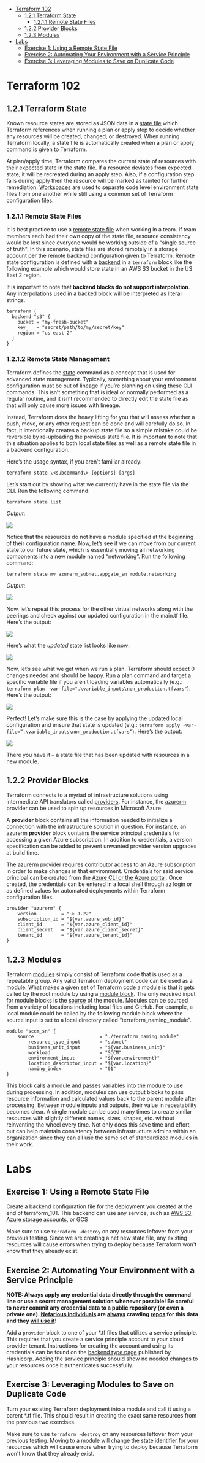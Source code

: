- [Terraform 102](#terraform-102)
  - [1.2.1 Terraform State](#121-terraform-state)
    - [1.2.1.1 Remote State Files](#1211-remote-state-files)
  - [1.2.2 Provider Blocks](#122-provider-blocks)
  - [1.2.3 Modules](#123-modules)
- [Labs](#labs)
  - [Exercise 1: Using a Remote State File](#exercise-1-using-a-remote-state-file)
  - [Exercise 2: Automating Your Environment with a Service Principle](#exercise-2-automating-your-environment-with-a-service-principle)
  - [Exercise 3: Leveraging Modules to Save on Duplicate Code](#exercise-3-leveraging-modules-to-save-on-duplicate-code)

# Terraform 102

## 1.2.1 Terraform State

Known resource states are stored as JSON data in a [state
file](https://www.terraform.io/docs/state/) which Terraform references when
running a plan or apply step to decide whether any resources will be created,
changed, or destroyed. When running Terraform locally, a state file is
automatically created when a plan or apply command is given to Terraform.

At plan/apply time, Terraform compares the current state of resources with their
expected state in the state file. If a resource deviates from expected state, it
will be recreated during an apply step. Also, if a configuration step fails
during apply then the resource will be marked as tainted for further
remediation. [Workspaces](https://www.terraform.io/docs/state/workspaces.html)
are used to separate code level environment state files from one another while
still using a common set of Terraform configuration files.


### 1.2.1.1 Remote State Files

It is best practice to use a [remote state file](https://www.terraform.io/docs/state/remote.html) when working in a team. If team members each had their own copy of the state file, resource consistency would be lost since everyone would be working outside of a "single source of truth". In this scenario, state files are stored remotely in a storage account per the remote backend configuration given to Terraform. Remote state configuration is defined with a [backend](https://www.terraform.io/docs/backends) in a ```terraform``` block like the following example which would store state in an AWS S3 bucket in the US East 2 region.

It is important to note that **backend blocks do not support interpolation**. Any interpolations used in a backed block will be interpreted as literal strings.

```
terraform {
  backend "s3" {
    bucket = "my-fresh-bucket"
    key    = "secret/path/to/my/secret/key"
    region = "us-east-2"
  }
}
```

### 1.2.1.2 Remote State Management

Terraform defines the [state](https://www.terraform.io/docs/commands/state/index.html) command as a concept that is used for advanced state management. Typically, something about your environment configuration must be out of lineage if you’re planning on using these CLI commands. This isn’t something that is ideal or normally performed as a regular routine, and it isn’t recommended to directly edit the state file as that will only cause more issues with lineage.

Instead, Terraform does the heavy lifting for you that will assess whether a push, move, or any other request can be done and will carefully do so. In fact, it intentionally creates a backup state file so a simple mistake could be reversible by re-uploading the previous state file. It is important to note that this situation applies to both local state files as well as a remote state file in a backend configuration.

Here’s the usage syntax, if you aren’t familiar already:

`terraform state \<subcommand\> [options] [args]`

Let’s start out by showing what we currently have in the state file via the CLI. Run the following command:

`terraform state list`

*Output*:

![](_img/6c24fc414f42ec90577dc59909033a26.png)

Notice that the resources do not have a module specified at the beginning of their configuration name. Now, let’s see if we can move from our current state to our future state, which is essentially moving all networking components into a new module named “networking”. Run the following command:

`terraform state mv azurerm_subnet.appgate_sn module.networking`

*Output*:

![](_img/bbdf852e502e7fa9eb822e6079863614.png)

Now, let’s repeat this process for the other virtual networks along with the peerings and check against our updated configuration in the main.tf file. Here’s the output:

![](_img/5c776d5b13fb389249f3f6e4e6af90e7.png)

Here’s what the *updated* state list looks like now:

![](_img/461c8dba5c04daea0d61d287a15f9812.png)

Now, let’s see what we get when we run a plan. Terraform should expect 0 changes needed and should be happy. Run a plan command and target a specific variable file if you aren’t loading variables automatically (e.g.: `terraform plan -var-file=".\variable_inputs\non_production.tfvars"`). Here’s the output:

![](_img/b96c6226d4f9116c2c58e3724d52e62b.png)

Perfect! Let’s make sure this is the case by applying the updated local configuration and ensure that state is updated (e.g.: `terraform apply -var-file=”.\variable_inputs\non_production.tfvars”`). Here’s the output:

![](_img/0db0cb2ebd52e2ad115c0a87cdf8c3e9.png)

There you have it – a state file that has been updated with resources in a new module.

## 1.2.2 Provider Blocks

Terraform connects to a myriad of infrastructure solutions using intermediate
API translators called [providers](https://www.terraform.io/docs/providers/). For instance, the
[azurerm](https://www.terraform.io/docs/providers/azurerm/index.html) provider can be used to spin 
up resources in Microsoft Azure.

A **provider** block contains all the information needed to initialize a
connection with the infrastructure solution in question. For instance, an
azurerm **provider** block contains the service principal credentials for
accessing a given Azure subscription. In addition to credentials, a version
specification can be added to prevent unwanted provider version upgrades at
build time.

The azurerm provider requires contributor access to an Azure subscription in
order to make changes in that environment. Credentials for said service
principal can be created from the [Azure CLI or the Azure
portal](https://www.terraform.io/docs/providers/azurerm/authenticating_via_service_principal.html).
Once created, the credentials can be entered in a local shell through az login
or as defined values for automated deployments within Terraform configuration
files.

```
provider "azurerm" {
    version         = "~> 1.22"
    subscription_id = "${var.azure_sub_id}"
    client_id       = "${var.azure_client_id}"
    client_secret   = "${var.azure_client_secret}"
    tenant_id       = "${var.azure_tenant_id}"
}
```

## 1.2.3 Modules


Terraform [modules](https://www.terraform.io/docs/modules/index.html) simply
consist of Terraform code that is used as a repeatable group. Any valid
Terraform deployment code can be used as a module. What makes a given set of
Terraform code a module is that it gets called by the root module by using a
[module block](https://www.terraform.io/docs/modules/usage.html). The only
required input for module blocks is the
[source](https://www.terraform.io/docs/modules/sources.html) of the module.
Modules can be sourced from a variety of locations including local files and
GitHub. For example, a local module could be called by the following module
block where the source input is set to a local directory called
“terraform_naming_module”.

```
module "sccm_sn" {
    source                        = "./terraform_naming_module"
        resource_type_input       = "subnet"
        business_unit_input       = "${var.business_unit}"
        workload                  = "SCCM"
        environment_input         = "${var.environment}"
        location_descriptor_input = "${var.location}"
        naming_index              = "01"
}
```

This block calls a module and passes variables into the module to
use during processing. In addition, modules can use output blocks to pass
resource information and calculated values back to the parent module after
processing. Between module inputs and outputs, their value in repeatability
becomes clear. A single module can be used many times to create similar
resources with slightly different names, sizes, shapes, etc. without reinventing
the wheel every time. Not only does this save time and effort, but can help
maintain consistency between infrastructure admins within an organization since
they can all use the same set of standardized modules in their work.

# Labs

## Exercise 1: Using a Remote State File

Create a backend configuration file for the deployment you created at the end of terraform_101. This backend can use any service, such as [AWS S3](https://www.terraform.io/docs/backends/types/s3.html), [Azure storage accounts](https://www.terraform.io/docs/backends/types/azurerm.html), or [GCS](https://www.terraform.io/docs/backends/types/gcs.html)

Make sure to use ```terraform -destroy``` on any resources leftover from your previous testing. Since we are creating a net new state file, any existing resources will cause errors when trying to deploy because Terraform won't know that they already exist.

## Exercise 2: Automating Your Environment with a Service Principle

**NOTE: Always apply any credential data directly through the command line or use a secret management solution whenever possible! Be careful to never commit any credential data to a public repository (or even a private one). [Nefarious individuals](https://digitalguardian.com/blog/deloitte-hack-underscores-risk-credential-leaks) are [always](https://docs.aws.amazon.com/general/latest/gr/aws-access-keys-best-practices.html) crawling [repos](https://www.theregister.co.uk/2015/01/06/dev_blunder_shows_github_crawling_with_keyslurping_bots/) for this data and they [will use it](http://vertis.io/2013/12/16/unauthorised-litecoin-mining.html)!**

Add a ```provider``` block to one of your *.tf files that utilizes a service principle. This requires that you create a service principle account to your cloud provider tenant. Instructions for creating the account and using its credentials can be found on the [backend type page](https://www.terraform.io/docs/backends/types/index.html) published by Hashicorp. Adding the service principle should show no needed changes to your resources once it authenticates successfully.

## Exercise 3: Leveraging Modules to Save on Duplicate Code

Turn your existing Terraform deployment into a module and call it using a parent *.tf file. This should result in creating the exact same resources from the previous two exercises.

Make sure to use ```terraform -destroy``` on any resources leftover from your previous testing. Moving to a module will change the state identifier for your resources which will cause errors when trying to deploy because Terraform won't know that they already exist.